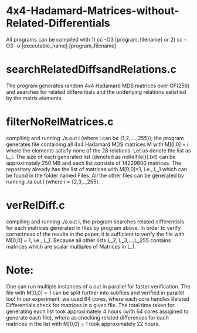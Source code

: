 # 4x4-Hadamard-Matrices-without-Related-Differentials

All programs can be compiled with 1) cc -O3 [program_filename] or 2) cc -O3 -o [executable_name] [program_filename] 

searchRelatedDiffsandRelations.c
================================
The program generates random 4x4 Hadamard MDS matrices over GF(256) and searches for related differentials and the underlying relations satisfied by the matrix elements.

filterNoRelMatrices.c
=====================
compiling and running ./a.out i (where i can be {1,2,....,255}), the program generates file containing all 4x4 Hadamard MDS matrices M with M[0,0] = i where the elements satisfy none of the 28 relations. Let us denote the list as L_i. The size of each generated list (denoted as noRelfile[i].txt) can be approximately 250 MB and each list consists of 14229600 matrices. The repository already has the list of matrices with M[0,0]=1, i.e., L_1 which can be found in the folder named Files. All the other files can be generated by running ./a.out i (where i = {2,3,..,255).

verRelDiff.c
============
compiling and running ./a.out i, the program searches related differentials for each matrices generated in files by program above. In order to verify correctness of the results in the paper, it is sufficient to verify the file with M[0,0] = 1, i.e., L_1. Because all other lists L_2, L_3,...,L_255 contains matrices which are scalar multiples of Matrices in L_1.

Note:
====
One can run multiple instances of a.out in parallel for faster verification. The file with M[0,0] = 1 can be split further into subfiles and verified in parallel too! In our experiment, we used 64 cores, where each core handles Related Differentials check for matrices in a given file. The total time taken for generating each list took approximately 4 hours (with 64 cores assigined to generate each file), where as checking related differences for each matrices in the list with M[0,0] = 1 took approximately 22 hours.
